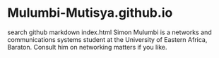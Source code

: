 # Mulumbi-Mutisya.github.io
search github markdown
index.html
Simon Mulumbi is a networks and communications systems student at the University of Eastern Africa, Baraton. Consult him on networking matters if you like.
